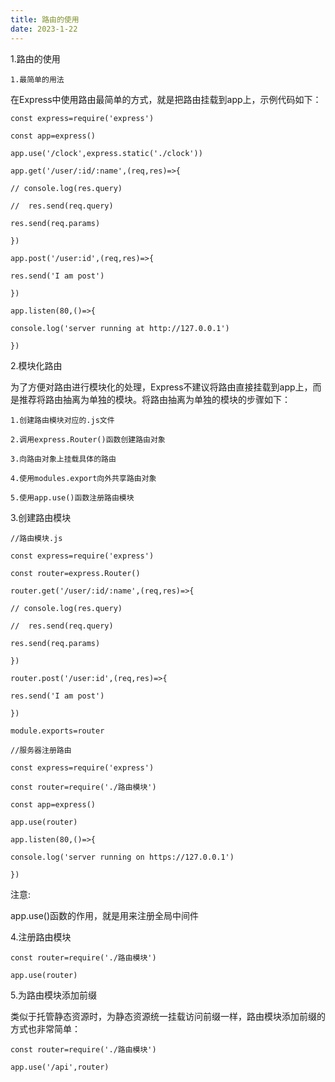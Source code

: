 ```yaml
---
title: 路由的使用
date: 2023-1-22
---
```

1.路由的使用

    1.最简单的用法

在Express中使用路由最简单的方式，就是把路由挂载到app上，示例代码如下：

`const express=require('express')`

`const app=express()`

`app.use('/clock',express.static('./clock'))`

`app.get('/user/:id/:name',(req,res)=>{`

 `// console.log(res.query)`

 `//  res.send(req.query)`

  `res.send(req.params)`

`})`

`app.post('/user:id',(req,res)=>{`

  `res.send('I am post')`

`})`

`app.listen(80,()=>{`

 `console.log('server running at http://127.0.0.1')`

`})`

2.模块化路由

为了方便对路由进行模块化的处理，Express不建议将路由直接挂载到app上，而是推荐将路由抽离为单独的模块。将路由抽离为单独的模块的步骤如下：

    1.创建路由模块对应的.js文件

    2.调用express.Router()函数创建路由对象

    3.向路由对象上挂载具体的路由

    4.使用modules.export向外共享路由对象

    5.使用app.use()函数注册路由模块

3.创建路由模块

`//路由模块.js`

`const express=require('express')`

`const router=express.Router()`

`router.get('/user/:id/:name',(req,res)=>{`

 `// console.log(res.query)`

 `//  res.send(req.query)`

  `res.send(req.params)`

`})`

`router.post('/user:id',(req,res)=>{`

  `res.send('I am post')`

`})`

`module.exports=router`

`//服务器注册路由`

`const express=require('express')`

`const router=require('./路由模块')`

`const app=express()`

`app.use(router)`

`app.listen(80,()=>{`

 `console.log('server running on https://127.0.0.1')`

`})`

注意:

app.use()函数的作用，就是用来注册全局中间件

4.注册路由模块

`const router=require('./路由模块')`

`app.use(router)`

5.为路由模块添加前缀

类似于托管静态资源时，为静态资源统一挂载访问前缀一样，路由模块添加前缀的方式也非常简单：

`const router=require('./路由模块')`

`app.use('/api',router)`
